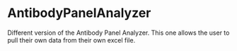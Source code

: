 # AntibodyPanelAnalyzer
Different version of the Antibody Panel Analyzer. This one allows the user to pull their own data from their own excel file. 
